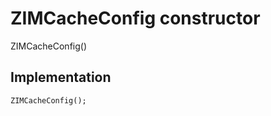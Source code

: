 


# ZIMCacheConfig constructor







ZIMCacheConfig()





## Implementation

```dart
ZIMCacheConfig();
```







